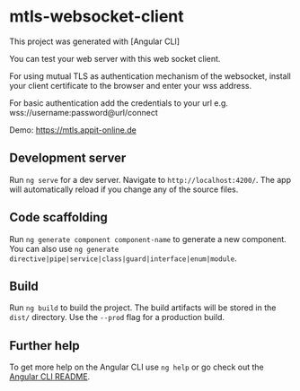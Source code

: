 # mtls-websocket-client

This project was generated with [Angular CLI]

You can test your web server with this web socket client. 

For using mutual TLS as authentication mechanism of the websocket, install your client certificate to the browser and enter your wss address. 

For basic authentication add the credentials to your url e.g. wss://username:password@url/connect

Demo: https://mtls.appit-online.de


## Development server

Run `ng serve` for a dev server. Navigate to `http://localhost:4200/`. The app will automatically reload if you change any of the source files.

## Code scaffolding

Run `ng generate component component-name` to generate a new component. You can also use `ng generate directive|pipe|service|class|guard|interface|enum|module`.

## Build

Run `ng build` to build the project. The build artifacts will be stored in the `dist/` directory. Use the `--prod` flag for a production build.

## Further help

To get more help on the Angular CLI use `ng help` or go check out the [Angular CLI README](https://github.com/angular/angular-cli/blob/master/README.md).
